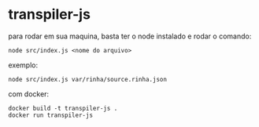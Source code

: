 # transpiler-js

para rodar em sua maquina, basta ter o node instalado e rodar o comando:

```
node src/index.js <nome do arquivo>
```

exemplo:

```
node src/index.js var/rinha/source.rinha.json
```

com docker:

```
docker build -t transpiler-js .
docker run transpiler-js
```
